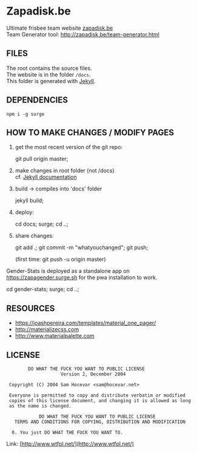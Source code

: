Zapadisk.be
=================

Ultimate frisbee team website [zapadisk.be](http://zapadisk.be/)  
Team Generator tool: http://zapadisk.be/team-generator.html


FILES
--------------

The root contains the source files.  
The website is in the folder `/docs`.  
This folder is generated with [Jekyll](https://jekyllrb.com/).  


DEPENDENCIES
--------------

    npm i -g surge


HOW TO MAKE CHANGES / MODIFY PAGES
--------------

1. get the most recent version of the git repo:  

    git pull origin master;
	
2. make changes in root folder (not /docs)  
cf. [Jekyll documentation](https://jekyllrb.com/)  

3. build -> compiles into 'docs' folder

    jekyll build;
    
4. deploy:	

    cd docs; surge; cd ..;
	
5. share changes: 

    git add .; git commit -m "whatyouchanged"; git push;
    
    (first time:  git push -u origin master)


Gender-Stats is deployed as a standalone app on https://zapagender.surge.sh for the pwa installation to work.

  cd gender-stats; surge; cd ..;


RESOURCES
--------------

- https://joashpereira.com/templates/material_one_pager/
- http://materializecss.com
- http://www.materialpalette.com


LICENSE
--------------

```
        DO WHAT THE FUCK YOU WANT TO PUBLIC LICENSE 
                    Version 2, December 2004 

 Copyright (C) 2004 Sam Hocevar <sam@hocevar.net> 

 Everyone is permitted to copy and distribute verbatim or modified 
 copies of this license document, and changing it is allowed as long 
 as the name is changed. 

            DO WHAT THE FUCK YOU WANT TO PUBLIC LICENSE 
   TERMS AND CONDITIONS FOR COPYING, DISTRIBUTION AND MODIFICATION 

  0. You just DO WHAT THE FUCK YOU WANT TO.
```

Link: [http://www.wtfpl.net/](http://www.wtfpl.net/)

